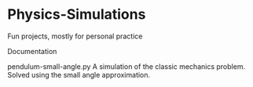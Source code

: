 # Physics-Simulations
Fun projects, mostly for personal practice

Documentation

pendulum-small-angle.py
A simulation of the classic mechanics problem. Solved using the small angle approximation. 